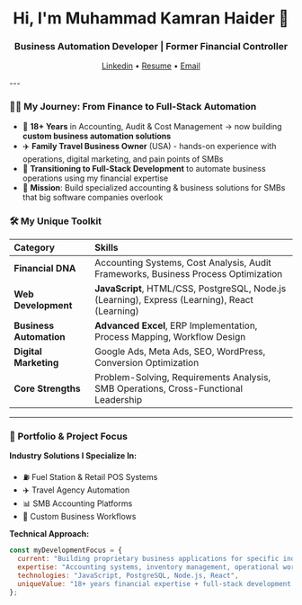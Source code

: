 <h1 align="center">Hi, I'm Muhammad Kamran Haider 👋</h1>
<h3 align="center">Business Automation Developer | Former Financial Controller</h3>

<p align="center">
  <a href="https://www.linkedin.com/public-profile/settings?trk=d_flagship3_profile_self_view_public_profile">Linkedin</a> •
  <a href="https://drive.google.com/file/d/18OXrjpgSfs0K5RorFoQiiczgFldwUovJ/view?usp=sharing">Resume</a> •
  <a href="mailto:kamranhaider0@gmail.com">Email</a>
</p>
---

### 👨‍💻 My Journey: From Finance to Full-Stack Automation

- 🧮 **18+ Years** in Accounting, Audit & Cost Management → now building **custom business automation solutions**
- ✈️ **Family Travel Business Owner** (USA) - hands-on experience with operations, digital marketing, and pain points of SMBs
- 🚀 **Transitioning to Full-Stack Development** to automate business operations using my financial expertise
- 🎯 **Mission**: Build specialized accounting & business solutions for SMBs that big software companies overlook

### 🛠️ My Unique Toolkit

| Category | Skills |
| :--- | :--- |
| **Financial DNA** | Accounting Systems, Cost Analysis, Audit Frameworks, Business Process Optimization |
| **Web Development** | **JavaScript**, HTML/CSS, PostgreSQL, Node.js (Learning), Express (Learning), React (Learning) |
| **Business Automation** | **Advanced Excel**, ERP Implementation, Process Mapping, Workflow Design |
| **Digital Marketing** | Google Ads, Meta Ads, SEO, WordPress, Conversion Optimization |
| **Core Strengths** | Problem-Solving, Requirements Analysis, SMB Operations, Cross-Functional Leadership |

---

### 📂 Portfolio & Project Focus

**Industry Solutions I Specialize In:**
- ⛽ Fuel Station & Retail POS Systems
- ✈️ Travel Agency Automation  
- 📊 SMB Accounting Platforms
- 🔄 Custom Business Workflows

**Technical Approach:**
```javascript
const myDevelopmentFocus = {
  current: "Building proprietary business applications for specific industries",
  expertise: "Accounting systems, inventory management, operational workflows",
  technologies: "JavaScript, PostgreSQL, Node.js, React",
  uniqueValue: "18+ years financial expertise + full-stack development skills"
};

